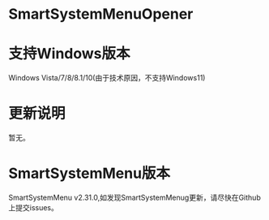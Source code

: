 # SmartSystemMenuOpener
# 支持Windows版本
Windows Vista/7/8/8.1/10(由于技术原因，不支持Windows11)
# 更新说明
暂无。
# SmartSystemMenu版本
SmartSystemMenu v2.31.0,如发现SmartSystemMenug更新，请尽快在Github上提交issues。
